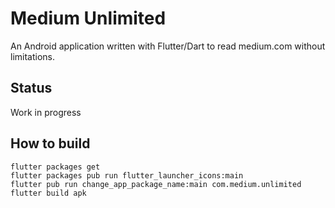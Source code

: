 # Medium Unlimited

An Android application written with Flutter/Dart to read medium.com without limitations. 

## Status
Work in progress

## How to build
```
flutter packages get
flutter packages pub run flutter_launcher_icons:main
flutter pub run change_app_package_name:main com.medium.unlimited
flutter build apk
```